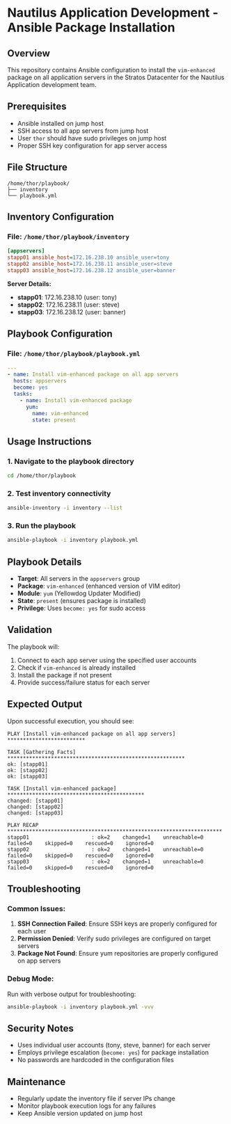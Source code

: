 # Nautilus Application Development - Ansible Package Installation

## Overview
This repository contains Ansible configuration to install the `vim-enhanced` package on all application servers in the Stratos Datacenter for the Nautilus Application development team.

## Prerequisites
- Ansible installed on jump host
- SSH access to all app servers from jump host
- User `thor` should have sudo privileges on jump host
- Proper SSH key configuration for app server access

## File Structure
```
/home/thor/playbook/
├── inventory
└── playbook.yml
```

## Inventory Configuration

### File: `/home/thor/playbook/inventory`
```ini
[appservers]
stapp01 ansible_host=172.16.238.10 ansible_user=tony
stapp02 ansible_host=172.16.238.11 ansible_user=steve
stapp03 ansible_host=172.16.238.12 ansible_user=banner
```

**Server Details:**
- **stapp01**: 172.16.238.10 (user: tony)
- **stapp02**: 172.16.238.11 (user: steve)
- **stapp03**: 172.16.238.12 (user: banner)

## Playbook Configuration

### File: `/home/thor/playbook/playbook.yml`
```yaml
---
- name: Install vim-enhanced package on all app servers
  hosts: appservers
  become: yes
  tasks:
    - name: Install vim-enhanced package
      yum:
        name: vim-enhanced
        state: present
```

## Usage Instructions

### 1. Navigate to the playbook directory
```bash
cd /home/thor/playbook
```

### 2. Test inventory connectivity
```bash
ansible-inventory -i inventory --list
```

### 3. Run the playbook
```bash
ansible-playbook -i inventory playbook.yml
```

## Playbook Details

- **Target**: All servers in the `appservers` group
- **Package**: `vim-enhanced` (enhanced version of VIM editor)
- **Module**: `yum` (Yellowdog Updater Modified)
- **State**: `present` (ensures package is installed)
- **Privilege**: Uses `become: yes` for sudo access

## Validation

The playbook will:
1. Connect to each app server using the specified user accounts
2. Check if `vim-enhanced` is already installed
3. Install the package if not present
4. Provide success/failure status for each server

## Expected Output

Upon successful execution, you should see:
```
PLAY [Install vim-enhanced package on all app servers] *************************

TASK [Gathering Facts] *********************************************************
ok: [stapp01]
ok: [stapp02]
ok: [stapp03]

TASK [Install vim-enhanced package] ********************************************
changed: [stapp01]
changed: [stapp02]
changed: [stapp03]

PLAY RECAP *********************************************************************
stapp01                    : ok=2    changed=1    unreachable=0    failed=0    skipped=0    rescued=0    ignored=0
stapp02                    : ok=2    changed=1    unreachable=0    failed=0    skipped=0    rescued=0    ignored=0
stapp03                    : ok=2    changed=1    unreachable=0    failed=0    skipped=0    rescued=0    ignored=0
```

## Troubleshooting

### Common Issues:
1. **SSH Connection Failed**: Ensure SSH keys are properly configured for each user
2. **Permission Denied**: Verify sudo privileges are configured on target servers
3. **Package Not Found**: Ensure yum repositories are properly configured on app servers

### Debug Mode:
Run with verbose output for troubleshooting:
```bash
ansible-playbook -i inventory playbook.yml -vvv
```

## Security Notes
- Uses individual user accounts (tony, steve, banner) for each server
- Employs privilege escalation (`become: yes`) for package installation
- No passwords are hardcoded in the configuration files

## Maintenance
- Regularly update the inventory file if server IPs change
- Monitor playbook execution logs for any failures
- Keep Ansible version updated on jump host
```
